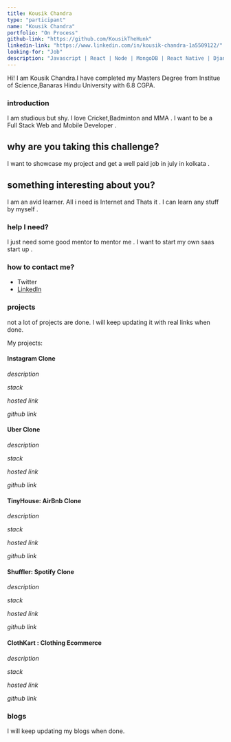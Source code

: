 ```yaml
---
title: Kousik Chandra
type: "participant"
name: "Kousik Chandra"
portfolio: "On Process"
github-link: "https://github.com/KousikTheHunk"
linkedin-link: "https://www.linkedin.com/in/kousik-chandra-1a5509122/"
looking-for: "Job"
description: "Javascript | React | Node | MongoDB | React Native | Django"
---
```


Hi! I am Kousik Chandra.I have completed my Masters Degree from Institue of Science,Banaras Hindu University with 6.8 CGPA.

### introduction

I am studious but shy. I love Cricket,Badminton and MMA . I want to be a Full Stack Web and Mobile Developer .

## why are you taking this challenge?

I want to showcase my project and get a well paid job in july in kolkata .

## something interesting about you?

I am an avid learner. All i need is Internet and Thats it . I can learn any stuff by myself .

### help I need?

I just need some good mentor to mentor me . I want to start my own saas start up .

### how to contact me?

- Twitter
- [LinkedIn](https://www.linkedin.com/in/kousik-chandra-1a5509122/)

### projects

not a lot of projects are done. I will keep updating it with real links when done.

My projects:

#### Instagram Clone

_description_ 

_stack_ 

_hosted link_ 

_github link_ 

#### Uber Clone

_description_ 

_stack_ 

_hosted link_ 

_github link_ 

#### TinyHouse: AirBnb Clone

_description_ 

_stack_ 

_hosted link_ 

_github link_ 

#### Shuffler: Spotify Clone

_description_ 

_stack_ 

_hosted link_ 

_github link_ 

#### ClothKart : Clothing Ecommerce

_description_ 

_stack_ 

_hosted link_ 

_github link_ 

### blogs

 I will keep updating my blogs when done.



